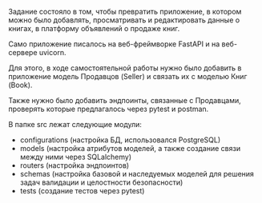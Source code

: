 Задание состояло в том, чтобы превратить приложение, в котором 
можно было добавлять, просматривать и редактировать данные о книгах, 
в платформу объявлений о продаже книг.

Само приложение писалось на веб-фреймворке FastAPI и на веб-сервере uvicorn.

Для этого, в ходе самостоятельной работы нужно было добавить 
в приложение модель Продавцов (Seller) и связать их с моделью Книг (Book).

Также нужно было добавить эндпоинты, связанные с Продавцами, проверять которые
предлагалось через pytest и postman.

В папке src лежат следующие модули:
- configurations (настройка БД, использовался PostgreSQL)
- models (настройка атрибутов моделей, а также создание связи между ними через SQLalchemy)
- routers (настройка эндпоинтов)
- schemas (настройка базовой и наследуемых моделей для решения задач валидации и целостности безопасности)
- tests (создание тестов через pytest)
